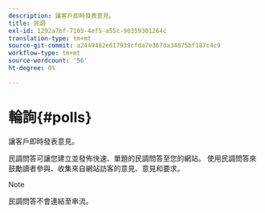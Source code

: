```yaml
---
description: 讓客戶即時發表意見。
title: 民調
exl-id: 1292a7bf-7105-4ef5-a55c-90359301264c
translation-type: tm+mt
source-git-commit: a2449482e617939cfda7e367da34875bf187c4c9
workflow-type: tm+mt
source-wordcount: '56'
ht-degree: 0%

---
```


# 輪詢{#polls}

讓客戶即時發表意見。

民調問答可讓您建立並發佈快速、單題的民調問答至您的網站。 使用民調問答來鼓勵讀者參與、收集來自網站訪客的意見、意見和要求。

>[!NOTE]
>
>民調問答不會連結至串流。
